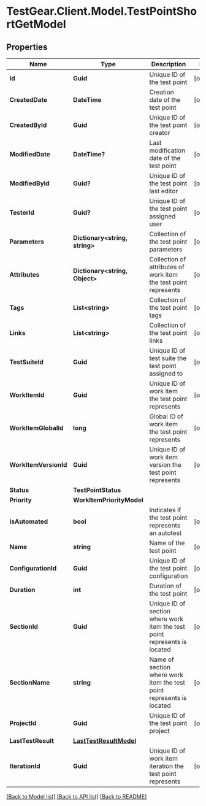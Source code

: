 # TestGear.Client.Model.TestPointShortGetModel

## Properties

Name | Type | Description | Notes
------------ | ------------- | ------------- | -------------
**Id** | **Guid** | Unique ID of the test point | [optional] 
**CreatedDate** | **DateTime** | Creation date of the test point | [optional] 
**CreatedById** | **Guid** | Unique ID of the test point creator | [optional] 
**ModifiedDate** | **DateTime?** | Last modification date of the test point | [optional] 
**ModifiedById** | **Guid?** | Unique ID of the test point last editor | [optional] 
**TesterId** | **Guid?** | Unique ID of the test point assigned user | [optional] 
**Parameters** | **Dictionary&lt;string, string&gt;** | Collection of the test point parameters | [optional] 
**Attributes** | **Dictionary&lt;string, Object&gt;** | Collection of attributes of work item the test point represents | [optional] 
**Tags** | **List&lt;string&gt;** | Collection of the test point tags | [optional] 
**Links** | **List&lt;string&gt;** | Collection of the test point links | [optional] 
**TestSuiteId** | **Guid** | Unique ID of test suite the test point assigned to | [optional] 
**WorkItemId** | **Guid** | Unique ID of work item the test point represents | [optional] 
**WorkItemGlobalId** | **long** | Global ID of work item the test point represents | [optional] 
**WorkItemVersionId** | **Guid** | Unique ID of work item version the test point represents | [optional] 
**Status** | **TestPointStatus** |  | 
**Priority** | **WorkItemPriorityModel** |  | 
**IsAutomated** | **bool** | Indicates if the test point represents an autotest | [optional] 
**Name** | **string** | Name of the test point | [optional] 
**ConfigurationId** | **Guid** | Unique ID of the test point configuration | [optional] 
**Duration** | **int** | Duration of the test point | [optional] 
**SectionId** | **Guid** | Unique ID of section where work item the test point represents is located | [optional] 
**SectionName** | **string** | Name of section where work item the test point represents is located | [optional] 
**ProjectId** | **Guid** | Unique ID of the test point project | [optional] 
**LastTestResult** | [**LastTestResultModel**](LastTestResultModel.md) |  | 
**IterationId** | **Guid** | Unique ID of work item iteration the test point represents | [optional] 

[[Back to Model list]](../README.md#documentation-for-models) [[Back to API list]](../README.md#documentation-for-api-endpoints) [[Back to README]](../README.md)

